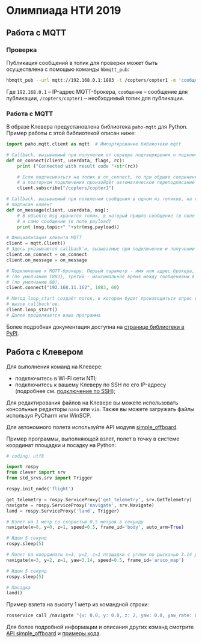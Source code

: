 # Олимпиада НТИ 2019

## Работа с MQTT

### Проверка

Публикация сообщений в топик для проверки может быть осуществлена с помощью команды `hbmqtt_pub`:

```bash
hbmqtt_pub --url mqtt://192.168.0.1:1883 -t /copters/copter1 -m 'сообщение'
```

Где `192.168.0.1` – IP-адрес MQTT-брокера, `сообщение` – сообщение для публикации, `/copters/copter1` – необходимый топик для публикации.

### Работа с MQTT

В образе Клевера предустановлена библиотека `paho-mqtt` для Python. Пример работы с этой библиотекой описан ниже:

```python
import paho.mqtt.client as mqtt  # Импортирование библиотеки mqtt

# Callback, вызываемый при получении от сервера подтверждения о подключении
def on_connect(client, userdata, flags, rc):
    print ("Connected with result code "+str(rc))

    # Если подписываться на топик в on_connect, то при обрыве соединения
    # и повторном подключении произойдёт автоматическое переподписание
    client.subscribe("/copters/copter1")

# Callback, вызываемый при появлении сообщения в одном из топиков, на который
# подписан клиент
def on_message(client, userdata, msg):
    # В объекте msg хранится топик, в который пришло сообщение (в поле topic)
    # и само сообщение (в поле payload)
    print (msg.topic+" "+str(msg.payload))

# Инициализация клиента MQTT
client = mqtt.Client()
# Здесь указываются callback'и, вызываемые при подключении и получении сообщения
client.on_connect = on_connect
client.on_message = on_message

# Подключение к MQTT-брокеру. Первый параметр - имя или адрес брокера, второй - порт
# (по умолчанию 1883), третий - максимальное время между сообщениями в секундах
# (по умолчанию 60).
client.connect("192.168.11.162", 1883, 60)

# Метод loop_start создаёт поток, в котором будет производиться опрос сервера и
# вызов callback'ов.
client.loop_start()
# Далее продолжается ваша программа
```

Более подробная документация доступна на [странице библиотеки в PyPI](https://pypi.org/project/paho-mqtt/).

## Работа с Клевером

Для выполнения команд на Клевере:

* подключитесь в Wi-Fi сети NTI;
* подключитесь к вашему Клеверу по SSH по его IP-адресу (подробнее см. [подключение по SSH](ssh.md));

Для редактирования файлов на Клевере вы можете использовать консольные редакторы `nano` или `vim`. Также вы можете загружать файлы используя PyCharm или WinSCP.

Для автономного полета используйте API модуля [simple_offboard](simple_offboard.md).

Пример программы, выполняющей взлет, полет в точку в системе координат площадки и посадку на Python:

```python
# coding: utf8

import rospy
from clever import srv
from std_srvs.srv import Trigger

rospy.init_node('flight')

get_telemetry = rospy.ServiceProxy('get_telemetry', srv.GetTelemetry)
navigate = rospy.ServiceProxy('navigate', srv.Navigate)
land = rospy.ServiceProxy('land', Trigger)

# Взлет на 1 метр со скоростью 0.5 метров в секунду
navigate(x=0, y=0, z=1, speed=0.5, frame_id='body', auto_arm=True)

# Ждем 5 секунд
rospy.sleep(5)

# Полет на координаты x=3, y=2, z=1 площадки с углом по рысканью 3.14 радиан со скоростью 0.5 метров в секунду
navigate(x=3, y=2, z=1, yaw=3.14, speed=0.5, frame_id='aruco_map')

# Ждем 5 секунд
rospy.sleep(5)

# Посадка
land()
```

Пример взлета на высоту 1 метр из командной строки:

```bash
rosservice call /navigate "{x: 0.0, y: 0.0, z: 2, yaw: 0.0, yaw_rate: 0.0, speed: 0.5, frame_id: 'body', auto_arm: true}"
```

Для более подробной информации и описания других команд смотрите [API simple_offboard](simple_offboad.md) и [примеры кода](snippets.md).

